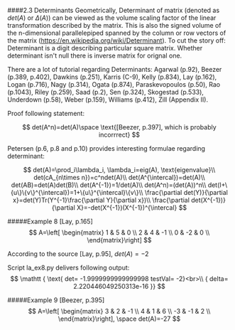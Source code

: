 

####2.3 Determinants
Geometrically, Determinant of matrix (denoted as $det(A)$ or $\Delta(A)$) can be viewed as the volume scaling factor of the linear transformation described by the matrix. This is also the signed volume of the n-dimensional parallelepiped spanned by the column or row vectors of the matrix (https://en.wikipedia.org/wiki/Determinant). To cut the story off: Determinant is a digit describing particular square matrix. Whether determinant isn't null there is inverse matrix for orignal one.

There are a lot of tutorial regarding Determinants: Agarwal (p.92), Beezer (p.389, p.402), Dawkins (p.251), Karris (C-9), Kelly (p.834), Lay (p.162), Logan (p.716), Nagy (p.314), Ogata (p.874), Paraskevopoulos (p.50), Rao (p.1043), Riley (p.259), Saad (p.2), Sen (p.324), Skogestad (p.533), Underdown (p.58), Weber (p.159), Williams (p.412), Zill (Appendix II).

Proof following statement:

$$
det(A^n)=det(A)\space \text{[Beezer, p.397], which is probably incorrrect}
$$

Petersen (p.6, p.8 and p.10) provides interesting formulae regarding determinant:

$$
det(A)=\prod_i\lambda_i, \lambda_i=eig(A), \text{eigenvalue}\\
det(cA_{n\times n})=c^ndet(A)\\
det(A^{\intercal})=det(A)\\
det(AB)=det(A)det(B)\\
det(A^{-1})=1/det(A)\\
det(A^n)=(det(A))^n\\
det(I+\{u\}\{v\}^{\intercal})=1+\{u\}^{\intercal}\{v\}\\
\frac{\partial det(Y)}{\partial x}=det(Y)Tr(Y^{-1}\frac{\partial Y}{\partial x})\\
\frac{\partial det(X^{-1})}{\partial X}=-det(X^{-1})(X^{-1})^{\intercal}
$$

#####Example 8 [Lay, p.165]
$$
A=\left[
    \begin{matrix}
    1 & 5 & 0 \\
    2 & 4 & -1 \\
    0 & -2 & 0 \\
    \end{matrix}\right]
$$

According to the source [Lay, p.95], $det(A)=-2$

Script la_ex8.py delivers following output:
$$
\mathtt { \text{
det= -1.9999999999999998 
 testVal= -2}<br>\\
 {
delta= 2.220446049250313e-16
}}
$$

#####Example 9 [Beezer, p.395]
$$
A=\left[
    \begin{matrix}
    3 & 2 & -1 \\
    4 & 1 & 6 \\
    -3 & -1 & 2 \\
    \end{matrix}\right], \space det(A)=-27
$$

